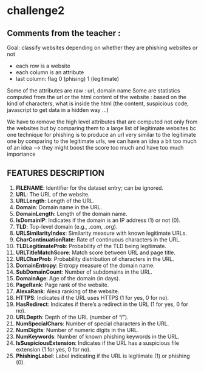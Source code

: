 # challenge2

## Comments from the teacher : 

Goal: classify websites depending on whether they are phishing websites or not 
- each row is a website 
- each column is an attribute
- last column: flag 0 (phising) 1 (legitimate) 
  
Some of the attributes are raw : url, domain name 
Some are statistics computed from the url or the html content of the website : based on the kind of characters, what is inside the html (the content, suspicious code, javascript to get data in a hidden way …)

We have to remove the high level attributes that are computed not only from the websites but by comparing them to a large list of legitimate websites 
bc one technique for phishing is to produce an url very similar to the legitimate one 
by comparing to the legitimate urls, we can have an idea 
a bit too much of an idea --> they might boost the score too much and have too much importance 

## FEATURES DESCRIPTION 

1. **FILENAME**: Identifier for the dataset entry; can be ignored.
2. **URL**: The URL of the website.
3. **URLLength**: Length of the URL.
4. **Domain**: Domain name in the URL.
5. **DomainLength**: Length of the domain name.
6. **IsDomainIP**: Indicates if the domain is an IP address (1) or not (0).
7. **TLD**: Top-level domain (e.g., .com, .org).
8. **URLSimilarityIndex**: Similarity measure with known legitimate URLs.
9. **CharContinuationRate**: Rate of continuous characters in the URL.
10. **TLDLegitimateProb**: Probability of the TLD being legitimate.
11. **URLTitleMatchScore**: Match score between URL and page title.
12. **URLCharProb**: Probability distribution of characters in the URL.
13. **DomainEntropy**: Entropy measure of the domain name.
14. **SubDomainCount**: Number of subdomains in the URL.
15. **DomainAge**: Age of the domain (in days).
16. **PageRank**: Page rank of the website.
17. **AlexaRank**: Alexa ranking of the website.
18. **HTTPS**: Indicates if the URL uses HTTPS (1 for yes, 0 for no).
19. **HasRedirect**: Indicates if there’s a redirect in the URL (1 for yes, 0 for no).
20. **URLDepth**: Depth of the URL (number of “/”).
21. **NumSpecialChars**: Number of special characters in the URL.
22. **NumDigits**: Number of numeric digits in the URL.
23. **NumKeywords**: Number of known phishing keywords in the URL.
24. **IsSuspiciousExtension**: Indicates if the URL has a suspicious file extension (1 for yes, 0 for no).
25. **PhishingLabel**: Label indicating if the URL is legitimate (1) or phishing (0). 

